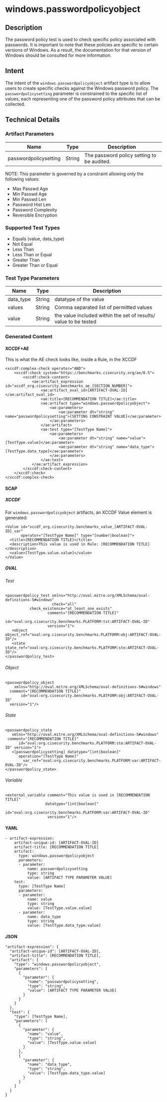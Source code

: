 # windows.passwordpolicyobject

## Description
The password policy test is used to check specific policy associated with passwords. It is important to note that these policies are specific to certain versions of Windows. As a result, the documentation for that version of Windows should be consulted for more information.

## Intent
The intent of the `windows.passwordpolicyobject` artifact type is to allow users to create specific checks against the Windows password policy.  The `passwordpolicysetting` parameter is constrained to the specific list of values, each representing one of the password policy attributes that can be collected.

## Technical Details
### Artifact Parameters
| Name                  |Type    | Description |
| ----------------------|--------| ----------- |
| passwordpolicysetting | String | The password policy setting to be audited.|

NOTE: This parameter is governed by a constraint allowing only the following values:
- Max Passwd Age
- Min Passwd Age
- Min Passwd Len
- Password Hist Len
- Password Complexity
- Reversible Encryption

### Supported Test Types
- Equals (value, data_type)
- Not Equal
- Less Than
- Less Than or Equal
- Greater Than
- Greater Than or Equal

### Test Type Parameters
| Name                  |Type    | Description |
| ----------------------|--------| ----------- |
| data_type | String | datatype of the value |
| values | String | Comma separated list of permitted values|
| value | String | the value included within the set of results/ value to be tested|


### Generated Content
#### XCCDF+AE
This is what the AE check looks like, inside a Rule, in the XCCDF

```
<xccdf:complex-check operator="AND">
	<xccdf:check system="https://benchmarks.cisecurity.org/ae/0.5">
		<xccdf:check-content>
			<ae:artifact_expression id="xccdf_org.cisecurity.benchmarks_ae_[SECTION_NUMBER]">
				<ae:artifact_oval_id>[ARTIFACT-OVAL-ID]</ae:artifact_oval_id>
				<ae:title>[RECOMMENDATION TITLE]</ae:title>
				<ae:artifact type="windows.passwordpolicyobject">
					<ae:parameters>
						<ae:parameter dt="string" name="passwordpolicysetting">[SETTING CONSTRAINT VALUE]</ae:parameter>
					</ae:parameters>
				</ae:artifact>
				<ae:test type="[TestType Name]">
					<ae:parameters>
						<ae:parameter dt="string" name="value">[TestType.value]</ae:parameter>
						<ae:parameter dt="string" name="data_type">[TestType.data_type]</ae:parameter>
					</ae:parameters>
				</ae:test>
			</ae:artifact_expression>
		</xccdf:check-content>
	</xccdf:check>
</xccdf:complex-check>
```

#### SCAP
##### XCCDF
For `windows.passwordpolicyobject` artifacts, an XCCDF Value element is generated:

```
<Value id="xccdf_org.cisecurity.benchmarks_value_[ARTIFACT-OVAL-ID]_var" 
       operator="[TestType Name]" type="[number|boolean]">
  <title>[RECOMMENDATION TITLE]</title>
  <description>This value is used in Rule: [RECOMMENDATION TITLE]</description>
  <value>[TestType.value.value]</value>
</Value>
```

##### OVAL
###### Test

```
<passwordpolicy_test xmlns="http://oval.mitre.org/XMLSchema/oval-definitions-5#windows" 
                     check="all" 
           check_existence="at_least_one_exists" 
                   comment="[RECOMMENDATION TITLE]" 
                        id="oval:org.cisecurity.benchmarks.PLATFORM:tst:ARTIFACT-OVAL-ID" 
                   version="1">
   <object object_ref="oval:org.cisecurity.benchmarks.PLATFORM:obj:ARTIFACT-OVAL-ID"/>
   <state state_ref="oval:org.cisecurity.benchmarks.PLATFORM:ste:ARTIFACT-OVAL-ID"/>
</passwordpolicy_test>
```

###### Object

```
<passwordpolicy_object 
    xmlns="http://oval.mitre.org/XMLSchema/oval-definitions-5#windows" 
  comment="[RECOMMENDATION TITLE]" 
       id="oval:org.cisecurity.benchmarks.PLATFORM:obj:ARTIFACT-OVAL-ID" 
  version="1"/>
```

###### State

```
<passwordpolicy_state 
   xmlns="http://oval.mitre.org/XMLSchema/oval-definitions-5#windows" 
 comment="[RECOMMENDATION TITLE]" 
      id="oval:org.cisecurity.benchmarks.PLATFORM:ste:ARTIFACT-OVAL-ID" version="1">
   <[passwordpolicysetting] datatype="[int|boolean]" 
      operation="[TestType Name]" 
        var_ref="oval:org.cisecurity.benchmarks.PLATFORM:var:ARTIFACT-OVAL-ID"/>
</passwordpolicy_state>
```

###### Variable

```
<external_variable comment="This value is used in [RECOMMENDATION TITLE]" 
                  datatype="[int|boolean]" 
                        id="oval:org.cisecurity.benchmarks.PLATFORM:var:ARTIFACT-OVAL-ID" 
                   version="1"/>
```

#### YAML

```
- artifact-expression:
    artifact-unique-id: [ARTIFACT-OVAL-ID]
    artifact-title: [RECOMMENDATION TITLE]
    artifact:
      type: windows.passwordpolicyobject
      parameters:
      - parameter: 
          name: passwordpolicysetting
          type: string
          value: [ARTIFACT TYPE PARAMETER VALUE]
    test:
      type: [TestType Name]
      parameters:
      - parameter:
          name: value
          type: string
          value: [TestType.value.value]
      - parameter: 
          name: data_type
          type: string
          value: [TestType.data_type.value]
```

#### JSON

```
"artifact-expression": {
  "artifact-unique-id": [ARTIFACT-OVAL-ID],
  "artifact-title": [RECOMMENDATION TITLE],
  "artifact": {
    "type": "windows.passwordpolicyobject",
    "parameters": [
      {
        "parameter": {
          "name": "passwordpolicysetting",
          "type": "string",
          "value": [ARTIFACT TYPE PARAMETER VALUE]
        }
      }
    ]
  },
  "test": {
    "type": [TestType Name],
    "parameters": [
      {
        "parameter": {
          "name": "value",
          "type": "string",
          "value": [TestType.value.value]
        }
      },
      {
        "parameter": {
          "name": "data_type",
          "type": "string",
          "value": [TestType.data_type.value]
        }
      }
    ]
  }
}
``` 